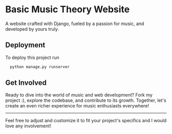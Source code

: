 # Basic Music Theory Website

A website crafted with Django, fueled by a passion for music, and developed by yours truly.

## Deployment

To deploy this project run

```bash
  python manage.py runserver
```

## Get Involved
Ready to dive into the world of music and web development? Fork my project :), explore the codebase, and contribute to its growth. Together, let's create an even richer experience for music enthusiasts everywhere!

---

Feel free to adjust and customize it to fit your project's specifics and I would love any involvement!
